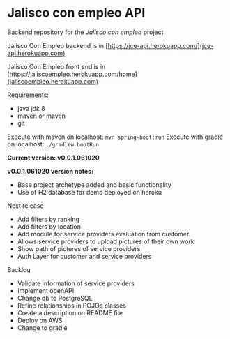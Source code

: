 Jalisco con empleo API
======================

Backend repository for the *Jalisco con empleo* project.

Jalisco Con Empleo backend is in [https://jce-api.herokuapp.com/](jce-api.herokuapp.com)

Jalisco Con Empleo front end is in [https://jaliscoempleo.herokuapp.com/home](jaliscoempleo.herokuapp.com)

Requirements:
* java jdk 8
* maven or maven
* git

Execute with maven on localhost: `mvn spring-boot:run`
Execute with gradle on localhost: `./gradlew bootRun`

**Current version: v0.0.1.061020**


**v0.0.1.061020 version notes:**
* Base project archetype added and basic functionality
* Use of H2 database for demo deployed on heroku

Next release
* Add filters by ranking
* Add filters by location
* Add module for service providers evaluation from customer
* Allows service providers to upload pictures of their own work
* Show path of pictures of service providers
* Auth Layer for customer and service providers

Backlog
* Validate information of service providers 
* Implement openAPI
* Change db to PostgreSQL
* Refine relationships in POJOs classes
* Create a description on README file
* Deploy on AWS
* Change to gradle

